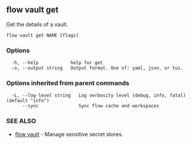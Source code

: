 ## flow vault get

Get the details of a vault.

```
flow vault get NAME [flags]
```

### Options

```
  -h, --help            help for get
  -o, --output string   Output format. One of: yaml, json, or tui.
```

### Options inherited from parent commands

```
  -L, --log-level string   Log verbosity level (debug, info, fatal) (default "info")
      --sync               Sync flow cache and workspaces
```

### SEE ALSO

* [flow vault](flow_vault.md)	 - Manage sensitive secret stores.


